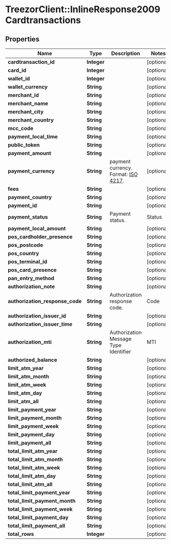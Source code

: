 # TreezorClient::InlineResponse2009Cardtransactions

## Properties
Name | Type | Description | Notes
------------ | ------------- | ------------- | -------------
**cardtransaction_id** | **Integer** |  | [optional] 
**card_id** | **Integer** |  | [optional] 
**wallet_id** | **Integer** |  | [optional] 
**wallet_currency** | **String** |  | [optional] 
**merchant_id** | **String** |  | [optional] 
**merchant_name** | **String** |  | [optional] 
**merchant_city** | **String** |  | [optional] 
**merchant_country** | **String** |  | [optional] 
**mcc_code** | **String** |  | [optional] 
**payment_local_time** | **String** |  | [optional] 
**public_token** | **String** |  | [optional] 
**payment_amount** | **String** |  | [optional] 
**payment_currency** | **String** | payment currency. Format: [ISO 4217](https://fr.wikipedia.org/wiki/ISO_4217).  | [optional] 
**fees** | **String** |  | [optional] 
**payment_country** | **String** |  | [optional] 
**payment_id** | **String** |  | [optional] 
**payment_status** | **String** | Payment status.  | Status | Description | | ------ | -------     | | A | Accepted | | C | Cleared | | I | Declined | | S | Settled | | V | Reversed |  | [optional] 
**payment_local_amount** | **String** |  | [optional] 
**pos_cardholder_presence** | **String** |  | [optional] 
**pos_postcode** | **String** |  | [optional] 
**pos_country** | **String** |  | [optional] 
**pos_terminal_id** | **String** |  | [optional] 
**pos_card_presence** | **String** |  | [optional] 
**pan_entry_method** | **String** |  | [optional] 
**authorization_note** | **String** |  | [optional] 
**authorization_response_code** | **String** | Authorization response code.  | Code | Description | | ---- | ----------- | | 00 | All Good | | 01 | Refer to card issuer Refer | | 03 | Invalid merchant Decline | | 05 | Do not honour Decline | | 10 | Partial Approval Approve | | 13 | Invalid amount Decline | | 14 | Invalid card number (no such number) Decline | | 17 | Customer Cancellation Decline | | 33 | Expired card (Capture) Decline &amp; Pickup | | 41 | Lost card (Capture) Decline &amp; Pickup | | 43 | Stolen card (Capture) Decline &amp; Pickup | | 51 | Insufficient funds Decline | | 54 | Expired card Decline | | 55 | Incorrect PIN Decline | | 57 | Transaction not permitted to cardholder Decline | | 58 | Transaction not permitted to terminal Decline | | 61 | Exceeds withdrawal amount limit Decline | | 62 | Restricted card Decline | | 63 | Security Violation Decline | | 65 | Exceeds withdrawal frequency limit Decline | | 68 | Response received too late Decline | | 70 | Cardholder to contact issuer Decline | | 75 | Allowable number of PIN tries exceeded Decline | | 82 | Timeout at IEM Decline | | 85 | PIN Unblock request Approve | | 91 | Issuer or switch is inoperative Decline | | N7 | Decline for CVV2 failure Decline |  | [optional] 
**authorization_issuer_id** | **String** |  | [optional] 
**authorization_issuer_time** | **String** |  | [optional] 
**authorization_mti** | **String** | Authorization Message Type Identifier  | MTI | Description | | --- | ----| | 01xx | Authorization message | | 04xx | reversal message | | 12xx | Financial message |  | [optional] 
**authorized_balance** | **String** |  | [optional] 
**limit_atm_year** | **String** |  | [optional] 
**limit_atm_month** | **String** |  | [optional] 
**limit_atm_week** | **String** |  | [optional] 
**limit_atm_day** | **String** |  | [optional] 
**limit_atm_all** | **String** |  | [optional] 
**limit_payment_year** | **String** |  | [optional] 
**limit_payment_month** | **String** |  | [optional] 
**limit_payment_week** | **String** |  | [optional] 
**limit_payment_day** | **String** |  | [optional] 
**limit_payment_all** | **String** |  | [optional] 
**total_limit_atm_year** | **String** |  | [optional] 
**total_limit_atm_month** | **String** |  | [optional] 
**total_limit_atm_week** | **String** |  | [optional] 
**total_limit_atm_day** | **String** |  | [optional] 
**total_limit_atm_all** | **String** |  | [optional] 
**total_limit_payment_year** | **String** |  | [optional] 
**total_limit_payment_month** | **String** |  | [optional] 
**total_limit_payment_week** | **String** |  | [optional] 
**total_limit_payment_day** | **String** |  | [optional] 
**total_limit_payment_all** | **String** |  | [optional] 
**total_rows** | **Integer** |  | [optional] 



